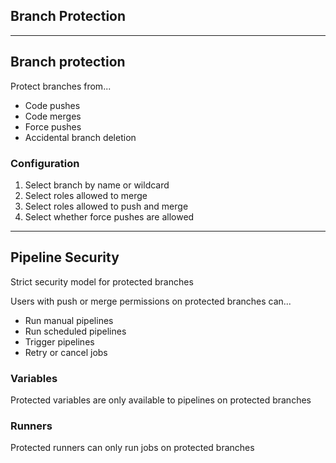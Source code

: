 <!-- .slide: id="gitlab_branch_protection" class="vertical-center" -->

<i class="fa-duotone fa-shield-keyhole fa-8x" style="float: right; color: grey;"></i>

## Branch Protection

---

## Branch protection

Protect branches [](https://docs.gitlab.com/user/project/repository/branches/protected/) from...

- Code pushes
- Code merges
- Force pushes
- Accidental branch deletion

### Configuration

1. Select branch by name or wildcard
2. Select roles allowed to merge
3. Select roles allowed to push and merge
4. Select whether force pushes are allowed

---

## Pipeline Security

Strict security model for protected branches [](https://docs.gitlab.com/ci/pipelines/#pipeline-security-on-protected-branches)

Users with push or merge permissions on protected branches can...

- Run manual pipelines
- Run scheduled pipelines
- Trigger pipelines
- Retry or cancel jobs

### Variables

Protected variables are only available to pipelines on protected branches [](https://docs.gitlab.com/ci/variables/#protect-a-cicd-variable)

### Runners

Protected runners can only run jobs on protected branches [](https://docs.gitlab.com/ci/runners/configure_runners/#prevent-runners-from-revealing-sensitive-information)
